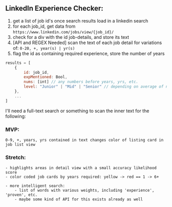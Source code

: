 ## LinkedIn Experience Checker:

1. get a list of job id's once search results load in a linkedin search
2. for each job_id, get data from
`https://www.linkedin.com/jobs/view/{job_id}/`
3. check for a div with the id job-details, and store its text
4. [API and REGEX Needed] scan the text of each job detail for variations of:
`0-20, +, year(s) | yr(s)`
5. flag the id as containing required experience, store the number of years

```js
results = [
    {
        id: job_id,
        expMentioned: Bool,
        nums: [int] // any numbers before years, yrs, etc.
        level: "Junior" | "Mid" | "Senior" // depending on average of nums
    },
    ...
]
```


I'll need a full-text search or something to
scan the inner text for the following:

### MVP:
```
0-9, +, years, yrs contained in text changes color of listing card in job list view
```
### Stretch:
```
- highlights areas in detail view with a small accuracy likelihood score
- color coded job cards by years required: yellow -> red == 1 -> 6+

- more intelligent search:
    - list of words with various weights, including 'experience', 'proven', etc.
    - maybe some kind of API for this exists already as well
```
